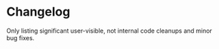 # Changelog

Only listing significant user-visible, not internal code cleanups and minor bug fixes.


